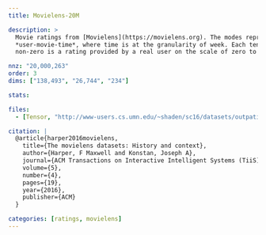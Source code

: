 ```yaml
---
title: Movielens-20M

description: >
  Movie ratings from [Movielens](https://movielens.org). The modes represent
  *user-movie-time*, where time is at the granularity of week. Each tensor
  non-zero is a rating provided by a real user on the scale of zero to five.

nnz: "20,000,263"
order: 3
dims: ["138,493", "26,744", "234"]

stats:

files:
  - [Tensor, "http://www-users.cs.umn.edu/~shaden/sc16/datasets/outpatient3_train.tns"]

citation: |
  @article{harper2016movielens,
    title={The movielens datasets: History and context},
    author={Harper, F Maxwell and Konstan, Joseph A},
    journal={ACM Transactions on Interactive Intelligent Systems (TiiS)},
    volume={5},
    number={4},
    pages={19},
    year={2016},
    publisher={ACM}
  }

categories: [ratings, movielens]
---
```


